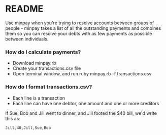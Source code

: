 # README

Use minpay when you're trying to resolve accounts between groups of people - minpay takes a list of all the outstanding payments and combines them so you can resolve your debts with as few payments as possible between individuals.


### How do I calculate payments?

* Download minpay.rb
* Create your transactions.csv file
* Open terminal window, and run ruby minpay.rb -f transactions.csv


### How do I format transactions.csv?

* Each line is a transaction
* Each line can have one debtor, one amount and one or more creditors

If Sue, Bob and Jill went to dinner, and Jill footed the $40 bill, we'd write this as:

```
Jill,40,Jill,Sue,Bob
```